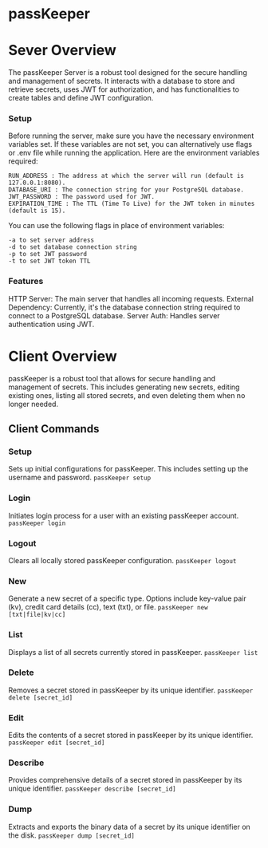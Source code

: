# passKeeper



# Sever Overview
The passKeeper Server is a robust tool designed for the secure handling and management of secrets. It interacts with a database to store and retrieve secrets, uses JWT for authorization, and has functionalities to create tables and define JWT configuration.

### Setup
Before running the server, make sure you have the necessary environment variables set. If these variables are not set, you can alternatively use flags or  .env file while running the application. Here are the environment variables required:

```
RUN_ADDRESS : The address at which the server will run (default is 127.0.0.1:8080).
DATABASE_URI : The connection string for your PostgreSQL database.
JWT_PASSWORD : The password used for JWT.
EXPIRATION_TIME : The TTL (Time To Live) for the JWT token in minutes (default is 15).
```

You can use the following flags in place of environment variables:

```
-a to set server address
-d to set database connection string
-p to set JWT password
-t to set JWT token TTL
```
### Features
HTTP Server: The main server that handles all incoming requests.
External Dependency: Currently, it's the database connection string required to connect to a PostgreSQL database.
Server Auth: Handles server authentication using JWT.



# Client Overview
passKeeper is a robust tool that allows for secure handling and management of secrets. This includes generating new secrets, editing existing ones, listing all stored secrets, and even deleting them when no longer needed.

## Client Commands

### Setup
Sets up initial configurations for passKeeper. This includes setting up the username and password.
```passKeeper setup```


### Login
Initiates login process for a user with an existing passKeeper account.
```passKeeper login```


### Logout
Clears all locally stored passKeeper configuration.
```passKeeper logout```


### New
Generate a new secret of a specific type. Options include key-value pair (kv), credit card details (cc), text (txt), or file.
```passKeeper new [txt|file|kv|cc]```


### List
Displays a list of all secrets currently stored in passKeeper.
```passKeeper list```


### Delete
Removes a secret stored in passKeeper by its unique identifier.
```passKeeper delete [secret_id]```


### Edit
Edits the contents of a secret stored in passKeeper by its unique identifier.
```passKeeper edit [secret_id]```


### Describe
Provides comprehensive details of a secret stored in passKeeper by its unique identifier.
```passKeeper describe [secret_id]```


### Dump
Extracts and exports the binary data of a secret by its unique identifier on the disk.
```passKeeper dump [secret_id]```